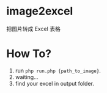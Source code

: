 # image2excel
把图片转成 Excel 表格

# How To?

1. run `php run.php {path_to_image}`.
2. waiting...
2. find your excel in output folder.

